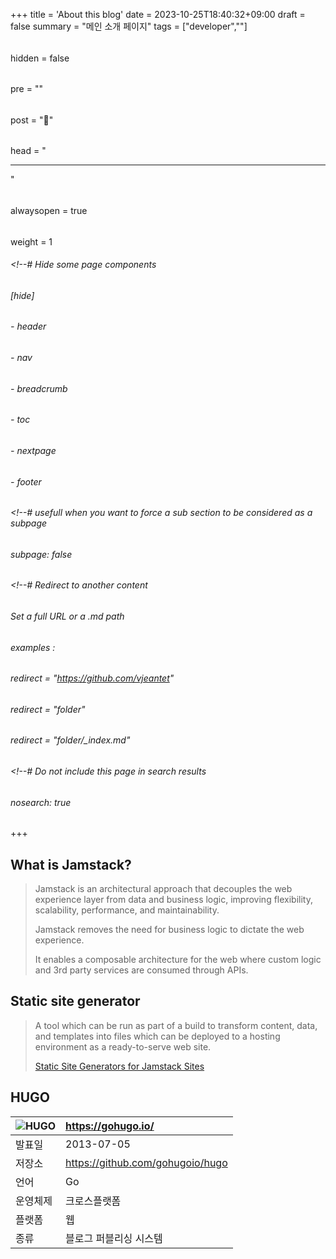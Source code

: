 +++
title = 'About this blog'
date = 2023-10-25T18:40:32+09:00
draft = false
summary = "메인 소개 페이지"
tags = ["developer",""]

###### <!--Hide this page from menu-->
hidden = false
###### <!--Prefix menu label with a text, an html...-->
pre = ""
###### <!--Suffix menu label with a text, an html...-->
post = "👋"
###### <!--Display this before the menu entry-->
head = "<hr/>"
###### <!--Keep this menu opened by default-->
alwaysopen = true
###### <!--# order sections-->
weight = 1
###### <!--# Hide some page components
###### [hide]
###### - header
###### - nav
###### - breadcrumb
###### - toc
###### - nextpage
###### - footer

###### <!--# usefull when you want to force a sub section to be considered as a subpage
###### subpage: false 

###### <!--# Redirect to another content
###### Set a full URL or a .md path
###### examples : 
######  redirect = "https://github.com/vjeantet" 
######  redirect = "folder" 
######  redirect = "folder/_index.md" 

###### <!--# Do not include this page in search results
###### nosearch: true
+++

## What is Jamstack?

>Jamstack is an architectural approach that decouples the web experience layer from data and business logic, improving flexibility, scalability, performance, and maintainability.
>
>Jamstack removes the need for business logic to dictate the web experience.
>
>It enables a composable architecture for the web where custom logic and 3rd party services are consumed through APIs.

## Static site generator

>A tool which can be run as part of a build to transform content, data, and templates into files which can be deployed to a hosting environment as a ready-to-serve web site.
>
>[Static Site Generators for Jamstack Sites](https://jamstack.org/generators/)

## HUGO

|![HUGO](https://upload.wikimedia.org/wikipedia/commons/thumb/a/af/Logo_of_Hugo_the_static_website_generator.svg/120px-Logo_of_Hugo_the_static_website_generator.svg.png "HUGO")|https://gohugo.io/|
|----|:---|
|발표일|2013-07-05|
|저장소|https://github.com/gohugoio/hugo|
|언어|Go|
|운영체제|크로스플랫폼|
|플랫폼|웹|
|종류|블로그 퍼블리싱 시스템|
